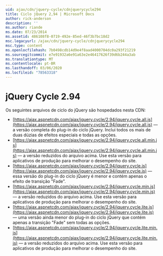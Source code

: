 ```yaml
---
uid: ajax/cdn/jquery-cycle/cdnjquerycycle294
title: Ciclo jQuery 2,94 | Microsoft Docs
author: rick-anderson
description: ''
ms.author: riande
ms.date: 07/23/2014
ms.assetid: 486108f8-0719-492e-85ed-46f3b7bc18d2
msc.legacyurl: /ajax/cdn/jquery-cycle/cdnjquerycycle294
msc.type: content
ms.openlocfilehash: 7b0498cdb14d9e4f8aad4000704dc0a293f21219
ms.sourcegitcommit: e7e91932a6e91a63e2e46417626f39d6b244a3ab
ms.translationtype: MT
ms.contentlocale: pt-BR
ms.lasthandoff: 03/06/2020
ms.locfileid: "78563318"
---
```

# <a name="jquery-cycle-294"></a>jQuery Cycle 2.94

Os seguintes arquivos de ciclo do jQuery são hospedados nesta CDN:

- [https://ajax.aspnetcdn.com/ajax/jquery.cycle/2.94/jquery.cycle.all.js](https://ajax.aspnetcdn.com/ajax/jquery.cycle/2.94/jquery.cycle.all.js) &mdash; a versão completa do plug-in do ciclo jQuery. Inclui todos os mais de duas dúzias de efeitos especiais e todas as opções.
- [https://ajax.aspnetcdn.com/ajax/jquery.cycle/2.94/jquery.cycle.all.min.js](https://ajax.aspnetcdn.com/ajax/jquery.cycle/2.94/jquery.cycle.all.min.js) &mdash; a versão reduzidos do arquivo acima. Use esta versão para aplicativos de produção para melhorar o desempenho do site.
- [https://ajax.aspnetcdn.com/ajax/jquery.cycle/2.94/jquery.cycle.js](https://ajax.aspnetcdn.com/ajax/jquery.cycle/2.94/jquery.cycle.js) &mdash; essa versão do plug-in do ciclo jQuery é menor e contém apenas o efeito de transição "Fade".
- [https://ajax.aspnetcdn.com/ajax/jquery.cycle/2.94/jquery.cycle.min.js](https://ajax.aspnetcdn.com/ajax/jquery.cycle/2.94/jquery.cycle.min.js) &mdash; a versão reduzidos do arquivo acima. Use esta versão para aplicativos de produção para melhorar o desempenho do site.
- [https://ajax.aspnetcdn.com/ajax/jquery.cycle/2.94/jquery.cycle.lite.js](https://ajax.aspnetcdn.com/ajax/jquery.cycle/2.94/jquery.cycle.lite.js) &mdash; uma versão ainda menor do plug-in do ciclo jQuery que contém apenas a transição "Fade" sem todas as opções.
- [https://ajax.aspnetcdn.com/ajax/jquery.cycle/2.94/jquery.cycle.lite.min.js](https://ajax.aspnetcdn.com/ajax/jquery.cycle/2.94/jquery.cycle.lite.min.js) &mdash; a versão reduzidos do arquivo acima. Use esta versão para aplicativos de produção para melhorar o desempenho do site.
